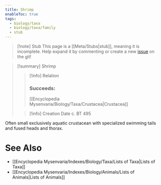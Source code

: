 ```yaml
---
title: Shrimp
enableToc: true
tags:
  - biology/taxa
  - biology/taxa/family
  - stub
---
```


> [!note] Stub
> This page is a [[Meta/Stubs|stub]], meaning it is incomplete. Help expand it by commenting or create a new [issue](https://github.com/RagtimeGal/quartz--encyclopedia-mysenvaria/issues/new/choose) on the git!


> [!summary] Shrimp
> > [!info] Relation
> > ### Succeeds:
> > [[Encyclopedia Mysenvaria/Biology/Taxa/Crustacea|Crustacea]]
>
> > [!info] Creation Date
> > c. BT 495

Often small exclusively aquatic crustacean with specialized swimming tails and fused heads and thorax.

# See Also
- [[Encyclopedia Mysenvaria/Indexes/Biology/Taxa/Lists of Taxa|Lists of Taxa]]
- [[Encyclopedia Mysenvaria/Indexes/Biology/Animals/Lists of Animals|Lists of Animals]]
